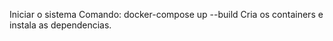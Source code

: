 Iniciar o sistema
Comando: docker-compose up --build 
    Cria os containers e instala as dependencias.